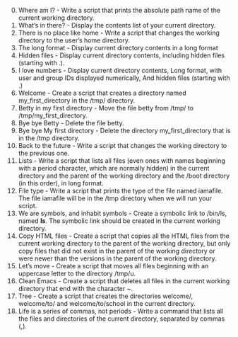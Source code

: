 0. Where am I? - Write a script that prints the absolute path name of the current working directory.
1. What’s in there? - Display the contents list of your current directory.
2. There is no place like home - Write a script that changes the working directory to the user’s home directory.
3. The long format - Display current directory contents in a long format
4. Hidden files - Display current directory contents, including hidden files (starting with .).
5. I love numbers - Display current directory contents, Long format, with user and group IDs displayed numerically, And hidden files (starting with .)
6. Welcome - Create a script that creates a directory named my_first_directory in the /tmp/ directory.
7. Betty in my first directory - Move the file betty from /tmp/ to /tmp/my_first_directory.
8. Bye bye Betty - Delete the file betty.
9. Bye bye My first directory - Delete the directory my_first_directory that is in the /tmp directory.
10. Back to the future - Write a script that changes the working directory to the previous one.
11. Lists - Write a script that lists all files (even ones with names beginning with a period character, which are normally hidden) in the current directory and the parent of the working directory and the /boot directory (in this order), in long format.
12. File type - Write a script that prints the type of the file named iamafile. The file iamafile will be in the /tmp directory when we will run your script.
13. We are symbols, and inhabit symbols - Create a symbolic link to /bin/ls, named __ls__. The symbolic link should be created in the current working directory.
14. Copy HTML files - Create a script that copies all the HTML files from the current working directory to the parent of the working directory, but only copy files that did not exist in the parent of the working directory or were newer than the versions in the parent of the working directory.
15. Let’s move - Create a script that moves all files beginning with an uppercase letter to the directory /tmp/u.
16. Clean Emacs - Create a script that deletes all files in the current working directory that end with the character ~.
17. Tree - Create a script that creates the directories welcome/, welcome/to/ and welcome/to/school in the current directory.
18. Life is a series of commas, not periods - Write a command that lists all the files and directories of the current directory, separated by commas (,).
